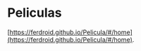 # Peliculas

[https://ferdroid.github.io/Pelicula/#/home](https://ferdroid.github.io/Pelicula/#/home).
